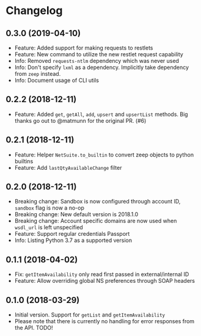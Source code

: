 # Changelog

## 0.3.0 (2019-04-10)

* Feature: Added support for making requests to restlets
* Feature: New command to utilize the new restlet request capability
* Info: Removed `requests-ntlm` dependency which was never used
* Info: Don't specify `lxml` as a dependency. Implicitly take dependency from `zeep` instead.
* Info: Document usage of CLI utils

## 0.2.2 (2018-12-11)

* Feature: Added `get`, `getAll`, `add`, `upsert` and `upsertList` methods. Big thanks go out to @matmunn for the original PR. (#6)

## 0.2.1 (2018-12-11)

* Feature: Helper `NetSuite.to_builtin` to convert zeep objects to python builtins
* Feature: Add `lastQtyAvailableChange` filter

## 0.2.0 (2018-12-11)

* Breaking change: Sandbox is now configured through account ID, `sandbox` flag is now a no-op
* Breaking change: New default version is 2018.1.0
* Breaking change: Account specific domains are now used when `wsdl_url` is left unspecified
* Feature: Support regular credentials Passport
* Info: Listing Python 3.7 as a supported version

## 0.1.1 (2018-04-02)

* Fix: `getItemAvailability` only read first passed in external/internal ID
* Feature: Allow overriding global NS preferences through SOAP headers

## 0.1.0 (2018-03-29)

* Initial version. Support for `getList` and `getItemAvailability`
* Please note that there is currently no handling for error responses from the API. TODO!
